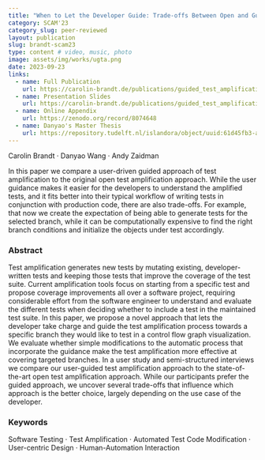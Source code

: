 ```yaml
---
title: "When to Let the Developer Guide: Trade-offs Between Open and Guided Test Amplification"
category: SCAM'23
category_slug: peer-reviewed
layout: publication
slug: brandt-scam23
type: content # video, music, photo
image: assets/img/works/ugta.png
date: 2023-09-23
links:
  - name: Full Publication
    url: https://carolin-brandt.de/publications/guided_test_amplification_SCAM_2023.pdf
  - name: Presentation Slides
    url: https://carolin-brandt.de/publications/guided_test_amplification_SCAM_2023_slides.pdf
  - name: Online Appendix
    url: https://zenodo.org/record/8074648
  - name: Danyao's Master Thesis
    url: https://repository.tudelft.nl/islandora/object/uuid:61d45fb3-ac3c-447c-a05d-1f7499725a3b
---
```


Carolin Brandt · Danyao Wang · Andy Zaidman

In this paper we compare a user-driven guided approach of test amplification to the original open test amplification approach.
While the user guidance makes it easier for the developers to understand the amplified tests, and it fits better into their typical workflow of writing tests in conjunction with production code, there are also trade-offs. For example, that now we create the expectation of being able to generate tests for the selected branch, while it can be computationally expensive to find the right branch conditions and initialize the objects under test accordingly.

### Abstract
Test amplification generates new tests by mutating existing, developer-written tests and keeping those tests that improve the coverage of the test suite. Current amplification tools focus on starting from a specific test and propose coverage improvements all over a software project, requiring considerable effort from the software engineer to understand and evaluate the different tests when deciding whether to include a test in the maintained test suite. In this paper, we propose a novel approach that lets the developer take charge and guide the test amplification process towards a specific branch they would like to test in a control flow graph visualization. We evaluate whether simple modifications to the automatic process that incorporate the guidance make the test amplification more effective at covering targeted branches. In a user study and semi-structured interviews we compare our user-guided test amplification approach to the state-of-the-art open test amplification approach. While our participants prefer the guided approach, we uncover several trade-offs that influence which approach is the better choice, largely depending on the use case of the developer.

### Keywords
Software Testing · Test Amplification · Automated Test Code Modification · User-centric Design · Human-Automation Interaction
